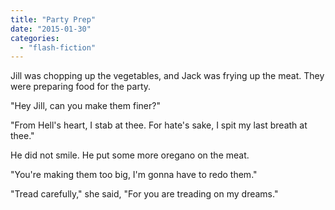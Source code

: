 ```yaml
---
title: "Party Prep"
date: "2015-01-30"
categories: 
  - "flash-fiction"
---
```


Jill was chopping up the vegetables, and Jack was frying up the meat. They were preparing food for the party.

"Hey Jill, can you make them finer?"

"From Hell's heart, I stab at thee. For hate's sake, I spit my last breath at thee."

He did not smile. He put some more oregano on the meat.

"You're making them too big, I'm gonna have to redo them."

"Tread carefully," she said, "For you are treading on my dreams."
